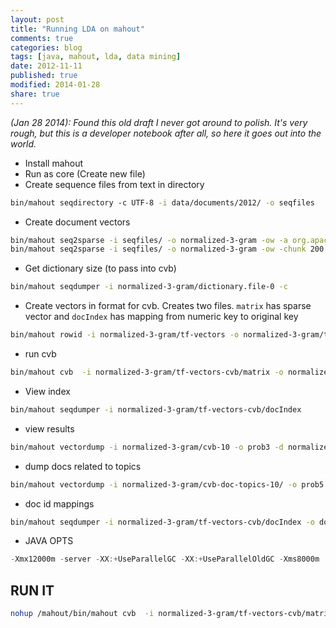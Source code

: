 ```yaml
---
layout: post
title: "Running LDA on mahout"
comments: true
categories: blog
tags: [java, mahout, lda, data mining]
date: 2012-11-11
published: true
modified: 2014-01-28
share: true
---
```


*(Jan 28 2014): Found this old draft I never got around to polish. It's very rough, but this is a developer notebook after all, so here it goes out into the world.*  

* Install mahout
* Run as core (Create new file)
* Create sequence files from text in directory

~~~ bash
bin/mahout seqdirectory -c UTF-8 -i data/documents/2012/ -o seqfiles
~~~

* Create document vectors

~~~ bash
bin/mahout seq2sparse -i seqfiles/ -o normalized-3-gram -ow -a org.apache.lucene.analysis.WhitespaceAnalyzer -chunk 200 -s 5 -md 3 -x 90 -ng 3 -ml 50 -n 2 -seq
bin/mahout seq2sparse -i seqfiles/ -o normalized-3-gram -ow -chunk 200 --minSupport 5 --minDF 3 --maxDFPercent 90 -ng 3 -ml 50 -n 2 -seq
~~~

* Get dictionary size (to pass into cvb)

~~~ bash
bin/mahout seqdumper -i normalized-3-gram/dictionary.file-0 -c
~~~

* Create vectors in format for cvb. Creates two files. ```matrix``` has sparse vector and ```docIndex``` has mapping from numeric key to original key

~~~ bash
bin/mahout rowid -i normalized-3-gram/tf-vectors -o normalized-3-gram/tf-vectors-cvb
~~~

* run cvb

~~~ bash
bin/mahout cvb  -i normalized-3-gram/tf-vectors-cvb/matrix -o normalized-3-gram/cvb -k 100 -ow -x 20 -nt 640 -dict normalized-3-gram/dictionary.file-0 -dt normalized-3-gram/cvb-doc-topics-10
~~~

* View index

~~~ bash
bin/mahout seqdumper -i normalized-3-gram/tf-vectors-cvb/docIndex
~~~

* view results

~~~ bash
bin/mahout vectordump -i normalized-3-gram/cvb-10 -o prob3 -d normalized-3-gram/dictionary.file-0 -dt sequencefile -p 1 -sort true -vs 5
~~~

* dump docs related to topics

~~~ bash
bin/mahout vectordump -i normalized-3-gram/cvb-doc-topics-10/ -o prob5 -p 1 
~~~

* doc id mappings

~~~ bash
bin/mahout seqdumper -i normalized-3-gram/tf-vectors-cvb/docIndex -o doc-id-mappings 
~~~

* JAVA OPTS

~~~ java
-Xmx12000m -server -XX:+UseParallelGC -XX:+UseParallelOldGC -Xms8000m
~~~

## RUN IT
~~~ bash
nohup /mahout/bin/mahout cvb  -i normalized-3-gram/tf-vectors-cvb/matrix -o normalized-3-gram/cvb-100 -k 100 -ow -nt 237731 -dict normalized-3-gram/dictionary.file-0 -dt normalized-3-gram/cvb-doc-topics-100 -x 20 &
~~~